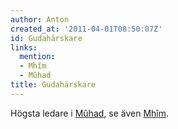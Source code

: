 ```yaml
---
author: Anton
created_at: '2011-04-01T08:50:07Z'
id: Gudahärskare
links:
  mention:
  - Mhîm
  - Mûhad
title: Gudahärskare
---
```


Högsta ledare i [Mûhad], se även [Mhîm].

  [Mûhad]: Mûhad
  [Mhîm]: Mhîm
